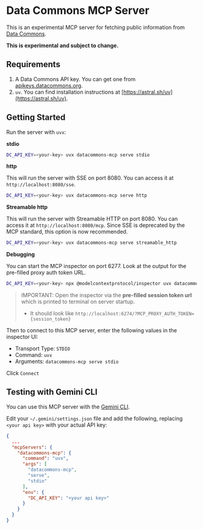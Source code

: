 # Data Commons MCP Server

This is an experimental MCP server for fetching public information from [Data Commons](https://datacommons.org/).

**This is experimental and subject to change.**

## Requirements

1.  A Data Commons API key. You can get one from [apikeys.datacommons.org](https://apikeys.datacommons.org/).
2.  `uv`. You can find installation instructions at [https://astral.sh/uv](https://astral.sh/uv).

## Getting Started

Run the server with `uvx`:

**stdio**

```bash
DC_API_KEY=<your-key> uvx datacommons-mcp serve stdio
```

**http**

This will run the server with SSE on port 8080. You can access it at `http://localhost:8080/sse`.

```bash
DC_API_KEY=<your-key> uvx datacommons-mcp serve http
```
**Streamable http**

This will run the server with Streamable HTTP on port 8080. You can access it at `http://localhost:8080/mcp`.
Since SSE is deprecated by the MCP standard, this option is now recommended.

```bash
DC_API_KEY=<your-key> uvx datacommons-mcp serve streamable_http
```

**Debugging**

You can start the MCP inspector on port 6277. Look at the output for the pre-filled proxy auth token URL.

```bash
DC_API_KEY=<your-key> npx @modelcontextprotocol/inspector uvx datacommons-mcp serve stdio
```

> IMPORTANT: Open the inspector via the **pre-filled session token url** which is printed to terminal on server startup.
> * It should look like `http://localhost:6274/?MCP_PROXY_AUTH_TOKEN={session_token}`

Then to connect to this MCP server, enter the following values in the inspector UI:

- Transport Type: `STDIO`
- Command: `uvx`
- Arguments: `datacommons-mcp serve stdio`

Click `Connect`

## Testing with Gemini CLI

You can use this MCP server with the [Gemini CLI](https://github.com/google-gemini/gemini-cli).

Edit your `~/.gemini/settings.json` file and add the following, replacing `<your api key>` with your actual API key:

```json
{
  ...
  "mcpServers": {
    "datacommons-mcp": {
      "command": "uvx",
      "args": [
        "datacommons-mcp",
        "serve",
        "stdio"
      ],
      "env": {
        "DC_API_KEY": "<your api key>"
      }
    }
  }
}
```
